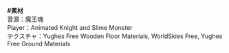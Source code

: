 <b>#素材</b><br>
音源：魔王魂<br>
Player：Animated Knight and Slime Monster<br>
テクスチャ：Yughes Free Wooden Floor Materials, WorldSkies Free, Yughes Free Ground Materials
